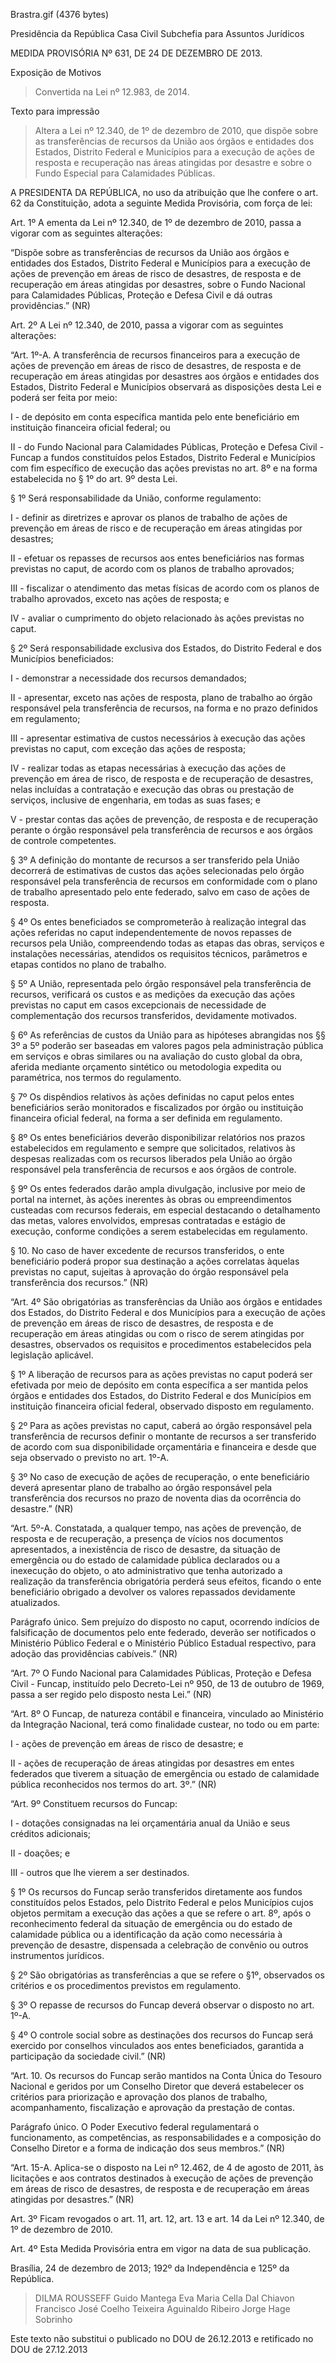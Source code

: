 Brastra.gif (4376 bytes)

Presidência da República
Casa Civil
Subchefia para Assuntos Jurídicos


MEDIDA PROVISÓRIA Nº 631, DE 24 DE DEZEMBRO DE 2013.

Exposição de Motivos
> Convertida na Lei nº 12.983, de 2014.

Texto para impressão

> Altera a Lei nº 12.340, de 1º de dezembro de 2010, que dispõe sobre as transferências de recursos da União aos órgãos e entidades dos Estados, Distrito Federal e Municípios para a execução de ações de resposta e recuperação nas áreas atingidas por desastre e sobre o Fundo Especial para Calamidades Públicas.


A PRESIDENTA DA REPÚBLICA, no uso da atribuição que lhe confere o art. 62 da Constituição, adota a seguinte Medida Provisória, com força de lei:

Art. 1º  A  ementa da Lei nº 12.340, de 1º de dezembro de 2010, passa a vigorar com as seguintes alterações:



“Dispõe sobre as transferências de recursos da União aos órgãos e entidades dos Estados, Distrito Federal e Municípios para a execução de ações de prevenção em áreas de risco de desastres, de resposta e de recuperação em áreas atingidas por desastres, sobre o Fundo Nacional para Calamidades Públicas, Proteção e Defesa Civil e dá outras providências.” (NR)

Art. 2º  A Lei nº 12.340, de 2010, passa a vigorar com as seguintes alterações:



“Art. 1º-A.   A transferência de recursos financeiros para a execução de ações de prevenção em áreas de risco de desastres, de resposta e de recuperação em áreas atingidas por desastres aos órgãos e entidades dos Estados, Distrito Federal e Municípios observará as disposições desta Lei e poderá ser feita por meio:

I - de depósito em conta específica mantida pelo ente beneficiário em instituição financeira oficial federal; ou

II - do Fundo Nacional para Calamidades Públicas, Proteção e Defesa Civil - Funcap a fundos constituídos pelos Estados, Distrito Federal e Municípios com fim específico de execução das ações previstas no art. 8º e na forma estabelecida no § 1º do art. 9º desta Lei.

§ 1º  Será responsabilidade da União, conforme regulamento:

I - definir as diretrizes e aprovar os planos de trabalho de ações de prevenção em áreas de risco e de recuperação em áreas atingidas por desastres;

II - efetuar os repasses de recursos aos entes beneficiários nas formas previstas no caput, de acordo com os planos de trabalho aprovados;

III - fiscalizar o atendimento das metas físicas de acordo com os planos de trabalho aprovados, exceto nas ações de resposta; e

IV - avaliar o cumprimento do objeto relacionado às ações previstas no caput.

§ 2º  Será responsabilidade exclusiva dos Estados, do Distrito Federal e dos Municípios beneficiados:

I - demonstrar a necessidade dos recursos demandados;

II - apresentar, exceto nas ações de resposta, plano de trabalho ao órgão responsável pela transferência de recursos, na forma e no prazo definidos em regulamento;

III - apresentar estimativa de custos necessários à execução das ações previstas no caput, com exceção das ações de resposta;

IV - realizar todas as etapas necessárias à execução das ações de prevenção em área de risco, de resposta e de recuperação de desastres, nelas incluídas a contratação e execução das obras ou prestação de serviços, inclusive de engenharia, em todas as suas fases; e

V - prestar contas das ações de prevenção, de resposta e de recuperação perante o órgão responsável pela transferência de recursos e aos órgãos de controle competentes.

§ 3º  A definição do montante de recursos a ser transferido pela União decorrerá de estimativas de custos das ações selecionadas pelo órgão responsável pela transferência de recursos em conformidade com o plano de trabalho apresentado pelo ente federado, salvo em caso de ações de resposta.

§ 4º  Os entes beneficiados se comprometerão à realização integral das ações referidas no caput independentemente de novos repasses de recursos pela União, compreendendo todas as etapas das obras, serviços e instalações necessárias, atendidos os requisitos técnicos, parâmetros e etapas contidos no plano de trabalho.

§ 5º  A União, representada pelo órgão responsável pela transferência de recursos, verificará os custos e as medições da execução das ações previstas no caput em casos excepcionais de necessidade de complementação dos recursos transferidos, devidamente motivados.

§ 6º  As referências de custos da União para as hipóteses abrangidas nos §§ 3º a 5º poderão ser baseadas em valores pagos pela administração pública em serviços e obras similares ou na avaliação do custo global da obra, aferida mediante orçamento sintético ou metodologia expedita ou paramétrica, nos termos do regulamento.

§ 7º  Os dispêndios relativos às ações definidas no caput pelos entes beneficiários serão monitorados e fiscalizados por órgão ou instituição financeira oficial federal, na forma a ser definida em regulamento.

§ 8º  Os entes beneficiários deverão disponibilizar relatórios nos prazos estabelecidos em regulamento e sempre que solicitados, relativos às despesas realizadas com os recursos liberados pela União ao órgão responsável pela transferência de recursos e aos órgãos de controle.

§ 9º  Os entes federados darão ampla divulgação, inclusive por meio de portal na internet, às ações inerentes às obras ou empreendimentos custeadas com recursos federais, em especial destacando o detalhamento das metas, valores envolvidos, empresas contratadas e estágio de execução, conforme condições a serem estabelecidas em regulamento.

§ 10.  No caso de haver excedente de recursos transferidos, o ente beneficiário poderá propor sua destinação a ações correlatas àquelas previstas no caput, sujeitas à aprovação do órgão responsável pela transferência dos recursos.” (NR)

“Art. 4º   São obrigatórias as transferências da União aos órgãos e entidades dos Estados, do Distrito Federal e dos Municípios para a execução de ações de prevenção em áreas de risco de desastres, de resposta e de recuperação em áreas atingidas ou com o risco de serem atingidas por desastres, observados os requisitos e procedimentos estabelecidos pela legislação aplicável.

§ 1º  A liberação de recursos para as ações previstas no caput poderá ser efetivada por meio de depósito em conta específica a ser mantida pelos órgãos e entidades dos Estados, do Distrito Federal e dos Municípios em instituição financeira oficial federal, observado disposto em regulamento.

§ 2º  Para as ações previstas no  caput, caberá ao órgão responsável pela transferência de recursos definir o montante de recursos a ser transferido de acordo com sua disponibilidade orçamentária e financeira e desde que seja observado o previsto no art. 1º-A.

§ 3º  No caso de execução de ações de recuperação, o ente beneficiário deverá apresentar plano de trabalho ao órgão responsável pela transferência dos recursos no prazo de noventa dias da ocorrência do desastre.” (NR)

“Art. 5º-A.   Constatada, a qualquer tempo, nas ações de prevenção, de resposta e de recuperação, a presença de vícios nos documentos apresentados, a inexistência de risco de desastre, da situação de emergência ou do estado de calamidade pública declarados ou a inexecução do objeto, o ato administrativo que tenha autorizado a realização da transferência obrigatória perderá seus efeitos, ficando o ente beneficiário obrigado a devolver os valores repassados devidamente atualizados.

Parágrafo único.  Sem prejuízo do disposto no caput, ocorrendo indícios de falsificação de documentos pelo ente federado, deverão ser notificados o Ministério Público Federal e o Ministério Público Estadual respectivo, para adoção das providências cabíveis.” (NR)

“Art. 7º   O Fundo Nacional para Calamidades Públicas, Proteção e Defesa Civil - Funcap, instituído pelo Decreto-Lei nº 950, de 13 de outubro de 1969, passa a ser regido pelo disposto nesta Lei.” (NR)

“Art. 8º   O Funcap, de natureza contábil e financeira, vinculado ao Ministério da Integração Nacional, terá como finalidade custear, no todo ou em parte:

I - ações de prevenção em áreas de risco de desastre; e

II - ações de recuperação de áreas atingidas por desastres em entes federados que tiverem a situação de emergência ou estado de calamidade pública reconhecidos nos termos do art. 3º.” (NR)

“Art. 9º   Constituem recursos do Funcap:

I - dotações consignadas na lei orçamentária anual da União e seus créditos adicionais;

II - doações; e

III - outros que lhe vierem a ser destinados.

§ 1º  Os recursos do Funcap serão transferidos diretamente aos fundos constituídos pelos Estados, pelo Distrito Federal e pelos Municípios cujos objetos permitam a execução das ações a que se refere o art. 8º, após o reconhecimento federal da situação de emergência ou do estado de calamidade pública ou a identificação da ação como necessária à prevenção de desastre, dispensada a celebração de convênio ou outros instrumentos jurídicos.

§ 2º  São obrigatórias as transferências a que se refere o §1º, observados os critérios e os procedimentos previstos em regulamento.

§ 3º  O repasse de recursos do Funcap deverá observar o disposto no art. 1º-A.

§ 4º O controle social sobre as destinações dos recursos do Funcap será exercido por conselhos vinculados aos entes beneficiados, garantida a participação da sociedade civil.” (NR)

“Art. 10.  Os recursos do Funcap serão mantidos na Conta Única do Tesouro Nacional e geridos por um Conselho Diretor que deverá estabelecer os critérios para priorização e aprovação dos planos de trabalho, acompanhamento, fiscalização e aprovação da prestação de contas.

Parágrafo único.  O Poder Executivo federal regulamentará o funcionamento, as competências, as responsabilidades e a composição do Conselho Diretor e a forma de indicação dos seus membros.” (NR)

“Art. 15-A.  Aplica-se o disposto na Lei nº 12.462, de 4 de agosto de 2011, às licitações e aos contratos destinados à execução de ações de prevenção em áreas de risco de desastres, de resposta e de recuperação em áreas atingidas por desastres.” (NR)

Art. 3º  Ficam revogados o  art. 11, art. 12, art. 13 e art. 14 da Lei nº 12.340, de 1º de dezembro de 2010.

Art. 4º  Esta Medida Provisória entra em vigor na data de sua publicação.

Brasília, 24 de dezembro de 2013; 192º da Independência e 125º da República.

> DILMA ROUSSEFF
Guido Mantega
> Eva Maria Cella Dal Chiavon
> Francisco José Coelho Teixeira
> Aguinaldo Ribeiro
> Jorge Hage Sobrinho

Este texto não substitui o publicado no DOU de 26.12.2013  e retificado no DOU de 27.12.2013























